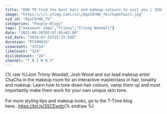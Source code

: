 ```yaml
---
title: "HOW TO find the best hair and makeup colours to suit you | JOSH WOOD and TRINNY LONDON"
image: "https:\/\/i.ytimg.com\/vi\/OgzC0rWG_7k\/hqdefault.jpg"
vid_id: "OgzC0rWG_7k"
categories: "People-Blogs"
tags: ["makeover show","Trinny","Trinny Woodall"]
date: "2021-06-20T02:07:05+03:00"
vid_date: "2019-07-25T15:15:59Z"
duration: "PT49M41S"
viewcount: "37214"
likeCount: "324"
dislikeCount: "26"
channel: "T R I N N Y"
---
```

{% raw %}Join Trinny Woodall, Josh Wood and our lead makeup artist ChaCha in the makeup room for an interactive masterclass in hair, tonality and makeup. Learn how to tone down hair colours, vamp them up and most importantly make them work for your own unique skin tone.<br /><br />For more styling tips and makeup looks, go to the T-Time blog here...<a rel="nofollow" target="blank" href="https://bit.ly/2SCEwdz">https://bit.ly/2SCEwdz</a>{% endraw %}
